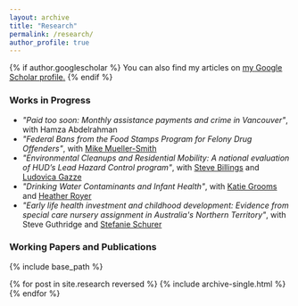 ```yaml
---
layout: archive
title: "Research"
permalink: /research/
author_profile: true
---
```


{% if author.googlescholar %}
  You can also find my articles on <u><a href="{{author.googlescholar}}">my Google Scholar profile</a>.</u>
{% endif %}


### Works in Progress

* *"Paid too soon: Monthly assistance payments and crime in Vancouver"*, with Hamza Abdelrahman 
* *"Federal Bans from the Food Stamps Program for Felony Drug Offenders"*, with [Mike Mueller-Smith](https://sites.lsa.umich.edu/mgms/)
* *"Environmental Cleanups and Residential Mobility: A national evaluation of HUD’s Lead Hazard Control program"*, with [Steve Billings](https://sites.google.com/a/colorado.edu/stephen-billings/) and [Ludovica Gazze](https://sites.google.com/view/ludovicagazze)
* *"Drinking Water Contaminants and Infant Health"*, with [Katie Grooms](https://sites.google.com/site/katherinekgrooms/home) and [Heather Royer](https://sites.google.com/site/heathernroyer/)
* *"Early life health investment and childhood development: Evidence from special care nursery assignment in Australia's Northern Territory"*, with Steve Guthridge and [Stefanie Schurer](http://www.stefanie-schurer.com/home)

### Working Papers and Publications

{% include base_path %}

{% for post in site.research reversed %}
  {% include archive-single.html %}
{% endfor %}
